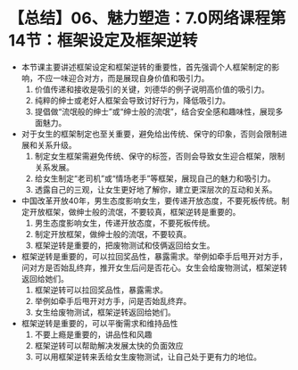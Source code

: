 # 【总结】06、魅力塑造：7.0网络课程第14节：框架设定及框架逆转

-   本节课主要讲述框架设定和框架逆转的重要性，首先强调个人框架制定的影响，不应一味迎合对方，而是展现自身价值和吸引力。
    1.  价值传递和接收是吸引的关键，刘德华的例子说明高价值的吸引力。
    2.  纯粹的绅士或老好人框架会导致讨好行为，降低吸引力。
    3.  提倡做“流氓般的绅士”或“绅士般的流氓”，结合安全感和趣味性，展现多面魅力。
-   对于女生的框架制定也至关重要，避免给出传统、保守的印象，否则会限制进展和关系升级。
    1.  制定女生框架需避免传统、保守的标签，否则会导致女生迎合框架，限制关系发展。
    2.  给女生制定“老司机”或“情场老手”等框架，展现自己的魅力和吸引力。
    3.  透露自己的三观，让女生更好地了解你，建立更深层次的互动和关系。
-   中国改革开放40年，男生态度影响女生，要传递开放态度，不要死板传统。制定开放框架，做绅士般的流氓，不要较真，框架逆转是重要的。
    1.  男生态度影响女生，传递开放态度，不要死板传统。
    2.  制定开放框架，做绅士般的流氓，不要较真。
    3.  框架逆转是重要的，把废物测试和伎俩返回给女生。
-   框架逆转是重要的，可以拉回奖品性，暴露需求。举例如牵手后甩开对方手，问对方是否始乱终弃，推开女生后问是否花心。女生会给废物测试，框架逆转返回给她们。
    1.  框架逆转可以拉回奖品性，暴露需求。
    2.  举例如牵手后甩开对方手，问是否始乱终弃。
    3.  女生给废物测试，框架逆转返回给她们。
-   框架逆转是重要的，可以平衡需求和维持品性
    1.  不要上瘾是重要的，讲品性和风趣
    2.  框架逆转可以帮助解决发展太快的负面效应
    3.  可以用框架逆转来丢给女生废物测试，让自己处于更有力的地位。